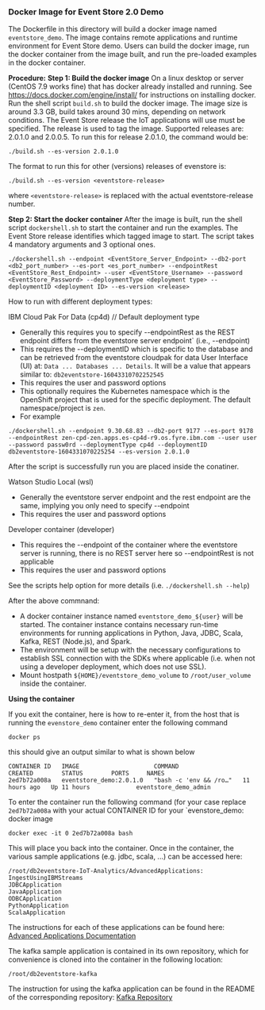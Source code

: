 ### Docker Image for Event Store 2.0 Demo

The Dockerfile in this directory will build a docker image named `eventstore_demo`. The image contains remote applications and runtime environment for Event Store demo. Users can build the docker image, run the docker container from the image built, and run the pre-loaded examples in the docker container.

**Procedure:**
**Step 1: Build the docker image**
On a linux desktop or server (CentOS 7.9 works fine) that has docker already installed and running.  See https://docs.docker.com/engine/install/ for instructions on installing docker.  <br>
Run the shell script `build.sh` to build the docker image.
The image size is around 3.3 GB, build takes around 30 mins, depending on network conditions.
The Event Store release the IoT applications will use must be specified. The release is used to tag the image. Supported releases are: 2.0.1.0 and 2.0.0.5. To run this for release 2.0.1.0, the command would be:
```
./build.sh --es-version 2.0.1.0
```
The format to run this for other (versions) releases of evenstore is:
```
./build.sh --es-version <eventstore-release>
```
where `<eventstore-release>` is replaced with the actual eventstore-release number.

**Step 2: Start the docker container**
After the image is built, run the shell script `dockershell.sh` to start the container and run the examples. The Event Store release identifies which tagged image to start.
The script takes 4 mandatory arguments and 3 optional ones.

`./dockershell.sh --endpoint <EventStore_Server_Endpoint> --db2-port <db2_port_number> --es-port <es_port_number> --endpointRest <EventStore_Rest_Endpoint> --user <EventStore_Username> --password <EventStore_Password> --deploymentType <deployment type> --deploymentID <deployment ID> --es-version <release>`

How to run with different deployment types:

IBM Cloud Pak For Data (cp4d) // Default deployment type
- Generally this requires you to specify --endpointRest as the REST endpoint differs from the eventstore server endpoint` (i.e., --endpoint)
- This requires the --deploymentID which is specific to the database and can be retrieved from the eventstore cloudpak for data User Interface (UI) at: `Data ... Databases ... Details`.  It will be a value that appears similar to: `db2eventstore-16043310702252545`
- This requires the user and password options
- This optionally requires the Kubernetes namespace which is the OpenShift project that is used for the specific deployment. The default namespace/project is `zen`.
- For example

`./dockershell.sh --endpoint 9.30.68.83 --db2-port 9177 --es-port 9178 --endpointRest zen-cpd-zen.apps.es-cp4d-r9.os.fyre.ibm.com --user user --password passw0rd --deploymentType cp4d --deploymentID db2eventstore-1604331070225254 --es-version 2.0.1.0`

After the script is successfully run you are placed inside the conatiner. <br>

Watson Studio Local (wsl)
- Generally the eventstore server endpoint and the rest endpoint are the same, implying you only need to specify --endpoint
- This requires the user and password options

Developer container (developer)
- This requires the --endpoint of the container where the eventstore server is running, there is no REST server here so --endpointRest is not applicable
- This requires the user and password options

See the scripts help option for more details (i.e. `./dockershell.sh --help`)

After the above commnand:
- A docker container instance named `eventstore_demo_${user}` will be started. The container instance contains necessary run-time environments for running applications in Python, Java, JDBC, Scala, Kafka, REST (Node.js), and Spark.
- The environment will be setup with the necessary configurations to establish SSL connection with the SDKs where applicable (i.e. when not using a developer deployment, which does not use SSL).
- Mount hostpath `${HOME}/eventstore_demo_volume` to `/root/user_volume` inside the container.

**Using the container** <br>

If you exit the container, here is how to re-enter it, from the host that is running the `evenstore_demo` container enter the following command
```
docker ps
```
this should give an output similar to what is shown below
```
CONTAINER ID   IMAGE                     COMMAND                  CREATED        STATUS        PORTS     NAMES
2ed7b72a008a   eventstore_demo:2.0.1.0   "bash -c 'env && /ro…"   11 hours ago   Up 11 hours             eventstore_demo_admin
```
To enter the container run the following command (for your case replace `2ed7b72a008a` with your actual CONTAINER ID for your `evenstore_demo:<version> docker image
```
docker exec -it 0 2ed7b72a008a bash
```

This will place you back into the container.   Once in the container, the various sample applications (e.g. jdbc, scala, ...) can be accessed here:
```
/root/db2eventstore-IoT-Analytics/AdvancedApplications:
IngestUsingIBMStreams
JDBCApplication
JavaApplication
ODBCApplication
PythonApplication
ScalaApplication
```
The instructions for each of these applications can be found here:
[Advanced Applications Documentation](https://github.com/IBMProjectEventStore/db2eventstore-IoT-Analytics/tree/master/AdvancedApplications)


The kafka sample application is contained in its own repository, which for convenience is cloned into the container in the following location:
```
/root/db2eventstore-kafka
```
The instruction for using the kafka application can be found in the README of the corresponding repository: [Kafka Repository](https://github.com/IBMProjectEventStore/db2eventstore-kafka)
